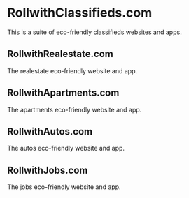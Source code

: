 # RollwithClassifieds.com

This is a suite of eco-friendly classifieds websites and apps.

## RollwithRealestate.com

The realestate eco-friendly website and app.

## RollwithApartments.com

The apartments eco-friendly website and app.

## RollwithAutos.com

The autos eco-friendly website and app.

## RollwithJobs.com

The jobs eco-friendly website and app.
